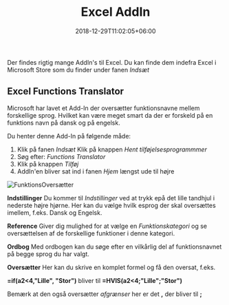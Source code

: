 ﻿---
title: "Excel AddIn"
date: 2018-12-29T11:02:05+06:00
weight: 5
draft: false
---

Der findes rigtig mange AddIn's til Excel.
Du kan finde dem indefra Excel i Microsoft Store som du finder under fanen *Indsæt*

## Excel Functions Translator
Microsoft har lavet et Add-In der oversætter funktionsnavne mellem forskellige sprog. Hvilket kan være meget smart da der er forskeld på en funktions navn på dansk og på engelsk.

Du henter denne Add-In på følgende måde:

1. Klik på fanen *Indsæt* Klik på knappen *Hent tilføjelsesprogrammmer*
2. Søg efter: *Functions Translator*
3. Klik på knappen *Tilføj*
4. AddIn'en bliver sat ind i fanen *Hjem* længst ude til højre

![FunktionsOversætter](Image/FunktionsOvers%C3%A6tter.JPG)

**Indstillinger**
Du kommer til *Indstillinger* ved at trykk epå det lille tandhjul i nederste højre hjørne. Her kan du vælge hvilk esprog der skal oversættes imellem, f.eks. Dansk og Engelsk.

**Reference**
Giver dig mulighed for at vælge en *Funktionskategori* og se oversættelsen af de forskellige funktioner i denne kategori.

**Ordbog**
Med ordbogen kan du søge efter en vilkårlig del af funktionsnavnet på begge sprog du har valgt. 

**Oversætter**
Her kan du skrive en komplet formel og få den oversat, f.eks.

**=if(a2<4,"Lille", "Stor")** bliver til **=HVIS(a2<4;"Lille";"Stor")**

Bemærk at den også oversætter *afgrænser* her er det **,** der bliver til **;**
